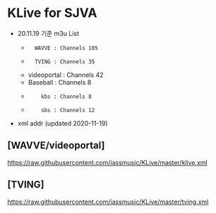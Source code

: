# KLive for SJVA

* 20.11.19 기준 m3u List

  -       WAVVE : Channels 105
  -       TVING : Channels 35
  - videoportal : Channels 42
  -    Baseball : Channels 8
  -         kbs : Channels 8
  -         sbs : Channels 12

* xml addr (updated 2020-11-19)

## [WAVVE/videoportal]
  https://raw.githubusercontent.com/jassmusic/KLive/master/klive.xml

## [TVING]
  https://raw.githubusercontent.com/jassmusic/KLive/master/tving.xml


